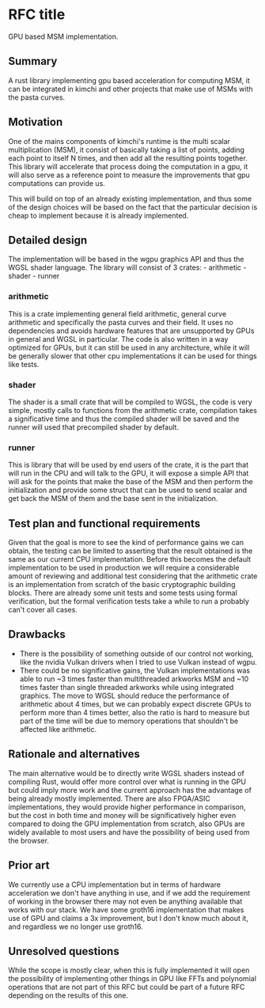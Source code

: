# RFC title

GPU based MSM implementation.

## Summary

A rust library implementing gpu based acceleration for computing MSM, it can be integrated in kimchi and
other projects that make use of MSMs with the pasta curves.

## Motivation

One of the mains components of kimchi's runtime is the multi scalar multiplication (MSM), it consist of
basically taking a list of points, adding each point to itself N times, and then add all the resulting
points together.
This library will accelerate that process doing the computation in a gpu, it will also serve as a reference
point to measure the improvements that gpu computations can provide us.

This will build on top of an already existing implementation, and thus some of the design choices will be
based on the fact that the particular decision is cheap to implement because it is already implemented.

## Detailed design

The implementation will be based in the wgpu graphics API and thus the WGSL shader language. The library
will consist of 3 crates:
    - arithmetic
    - shader
    - runner

### arithmetic

This is a crate implementing general field arithmetic, general curve arithmetic and specifically the
pasta curves and their field. It uses no dependencies and avoids hardware features that are unsupported
by GPUs in general and WGSL in particular.
The code is also written in a way optimized for GPUs, but it can still be used in any architecture, while
it will be generally slower that other cpu implementations it can be used for things like tests.

### shader

The shader is a small crate that will be compiled to WGSL, the code is very simple, mostly calls to
functions from the arithmetic crate, compilation takes a significative time and thus the compiled
shader will be saved and the runner will used that precompiled shader by default.

### runner

This is library that will be used by end users of the crate, it is the part that will run in the CPU
and will talk to the GPU, it will expose a simple API that will ask for the points that make the base
of the MSM and then perform the initialization and provide some struct that can be used to send scalar
and get back the MSM of them and the base sent in the initialization.

## Test plan and functional requirements

Given that the goal is more to see the kind of performance gains we can obtain, the testing can be
limited to asserting that the result obtained is the same as our current CPU implementation.
Before this becomes the default implementation to be used in production we will require a considerable
amount of reviewing and additional test considering that the arithmetic crate is an implementation
from scratch of the basic cryptographic building blocks.
There are already some unit tests and some tests using formal verification, but the formal verification
tests take a while to run a probably can't cover all cases.

## Drawbacks

- There is the possibility of something outside of our control not working, like the nvidia Vulkan drivers
  when I tried to use Vulkan instead of wgpu.
- There could be no significative gains, the Vulkan implementations was able to run ~3 times faster than
  multithreaded arkworks MSM and ~10 times faster than single threaded arkworks while using integrated
  graphics.
  The move to WGSL should reduce the performance of arithmetic about 4 times, but we can probably expect
  discrete GPUs to perform more than 4 times better, also the ratio is hard to measure but part of the
  time will be due to memory operations that shouldn't be affected like arithmetic.

## Rationale and alternatives

The main alternative would be to directly write WGSL shaders instead of compiling Rust, would offer more
control over what is running in the GPU but could imply more work and the current approach has the advantage
of being already mostly implemented.
There are also FPGA/ASIC implementations, they would provide higher performance in comparison, but the cost
in both time and money will be significatively higher even compared to doing the GPU implementation from
scratch, also GPUs are widely available to most users and have the possibility of being used from the browser.

## Prior art

We currently use a CPU implementation but in terms of hardware acceleration we don't have anything in use,
and if we add the requirement of working in the browser there may not even be anything available that
works with our stack.
We have some groth16 implementation that makes use of GPU and claims a 3x improvement, but I don't know much
about it, and regardless we no longer use groth16.

## Unresolved questions

While the scope is mostly clear, when this is fully implemented it will open the possibility of implementing
other things in GPU like FFTs and polynomial operations that are not part of this RFC but could be part of a
future RFC depending on the results of this one.
